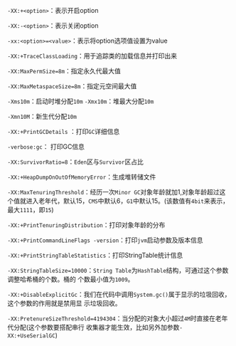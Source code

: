 `-XX:+<option>`：表示开启option

`-XX:-<option>`：表示关闭option

`-xx:<option>=<value>`：表示将option选项值设置为value



`-XX:+TraceClassLoading`：用于追踪类的加载信息并打印出来

`-XX:MaxPermSize=8m`：指定永久代最大值

`-XX:MaxMetaspaceSize=8m`：指定元空间最大值

`-Xms10m`：启动时堆分配`10m`
`-Xmx10m`：堆最大分配`10m`

`-Xmn10M`：新生代分配`10m`

`-XX:+PrintGCDetails` ：打印`GC`详细信息

`-verbose:gc`： 打印GC信息

`-XX:SurvivorRatio=8`：`Eden`区与`Survivor`区占比

`-XX:+HeapDumpOnOutOfMemoryError`：生成堆转储文件

`-XX:MaxTenuringThreshold`：经历一次`Minor GC`对象年龄就加1,对象年龄超过这个值就进入老年代，默认15，`CMS`中默认6，`G1`中默认15。(该数值有`4bit`来表示，最大`1111`，即`15`)

`-XX:+PrintTenuringDistribution`：打印对象年龄的分布

`-XX:+PrintCommandLineFlags -version`：打印`jvm`启动参数及版本信息

`-XX:+PrintStringTableStatistics`：打印StringTable统计信息

`-XX:StringTableSize=10000`：`String Table`为`HashTable`结构，可通过这个参数调整哈希桶的个数。桶的	个数最小值为`1009`。

`-XX:+DisableExplicitGc`：我们在代码中调用`System.gc()`属于显示的垃圾回收，这个参数的作用就是禁用显	示垃圾回收。

`-XX:PretenureSizeThreshold=4194304`：当分配的对象大小超过`4M`时直接在老年代分配(这个参数要搭配串行	收集器才能生效，比如另外加参数`-XX:+UseSerialGC`)